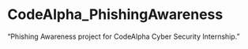 # CodeAlpha_PhishingAwareness
“Phishing Awareness project for CodeAlpha Cyber Security Internship.”
